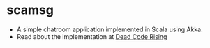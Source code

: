 # scamsg
- A simple chatroom application implemented in Scala using Akka.
- Read about the implementation at [Dead Code Rising](http://www.deadcoderising.com/)
